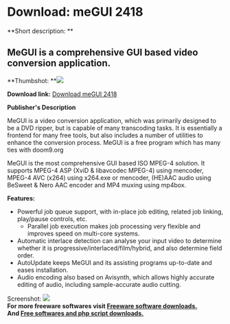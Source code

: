 # Download: meGUI 2418

**Short description: **

## MeGUI is a comprehensive GUI based video conversion application.

  
**Thumbshot: **![](http://www.freewarefiles.com/screenshot/megui_md.jpg)   
  
**Download link:** [Download meGUI 2418](http://freesoftwares.boysofts.com/MeGUI_program_25894.html)  
  

**Publisher's Description**  
  

MeGUI is a video conversion application, which was primarily designed to be a
DVD ripper, but is capable of many transcoding tasks. It is essentially a
frontend for many free tools, but also includes a number of utilities to
enhance the conversion process. MeGUI is a free program which has many ties
with doom9.org

MeGUI is the most comprehensive GUI based ISO MPEG-4 solution. It supports
MPEG-4 ASP (XviD & libavcodec MPEG-4) using mencoder, MPEG-4 AVC (x264) using
x264.exe or mencoder, (HE)AAC audio using BeSweet & Nero AAC encoder and MP4
muxing using mp4box.

**Features:**

  * Powerful job queue support, with in-place job editing, related job linking, play/pause controls, etc. 
    * Parallel job execution makes job processing very flexible and improves speed on multi-core systems. 
  * Automatic interlace detection can analyse your input video to determine whether it is progressive/interlaced/film/hybrid, and also determine field order. 
  * AutoUpdate keeps MeGUI and its assisting programs up-to-date and eases installation. 
  * Audio encoding also based on Avisynth, which allows highly accurate editing of audio, including sample-accurate audio cutting. 

  
  
Screenshot: ![](http://www.freewarefiles.com/screenshot/megui.jpg)  
**For more freeware softwares visit [Freeware software downloads.](http://freesoftwares.boysofts.com/)**   
**And [Free softwares and php script downloads.](http://www.boysofts.com/)**

